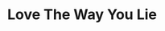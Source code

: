 ---
title: Love The Way You Lie
slug: love-the-way-you-lie
artist: Eminem, Rihanna
youtube: uelHwf8o7_U
position: 178
---